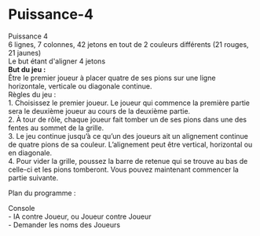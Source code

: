 # Puissance-4
Puissance 4
<br> 6 lignes, 7 colonnes, 42 jetons en tout de 2 couleurs différents (21 rouges, 21 jaunes)
<br> Le but étant d'aligner 4 jetons
<br><strong>But du jeu :</strong>
<br>Être le premier joueur à placer quatre de ses pions sur une ligne horizontale, verticale
ou diagonale continue.
<br>Règles du jeu :
<br>1. Choisissez le premier joueur. Le joueur qui commence la première partie sera
le deuxième joueur au cours de la deuxième partie.
<br>2. À tour de rôle, chaque joueur fait tomber un de ses pions dans une des fentes
au sommet de la grille.
<br>3. Le jeu continue jusqu’à ce qu’un des joueurs ait un alignement continue de
quatre pions de sa couleur. L’alignement peut être vertical, horizontal ou en
diagonale.
<br>4. Pour vider la grille, poussez la barre de retenue qui se trouve au bas de celle-ci
et les pions tomberont. Vous pouvez maintenant commencer la partie suivante.

Plan du programme :

Console
<br>- IA contre Joueur, ou Joueur contre Joueur
<br>- Demander les noms des Joueurs
